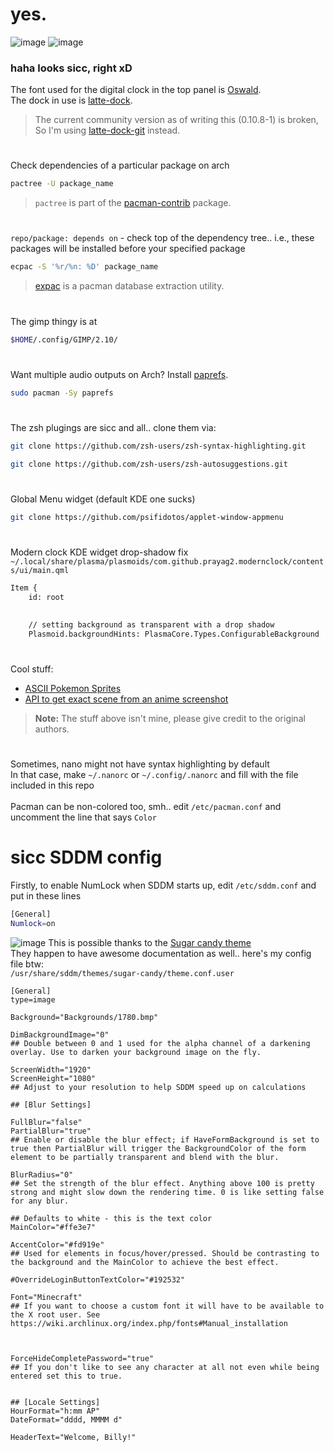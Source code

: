 # yes.

<!---![image](https://user-images.githubusercontent.com/64155209/147652622-ea27ccee-03a7-4846-ad0d-1e88e215cd8a.png)--->
![image](https://user-images.githubusercontent.com/64155209/167782972-710a59e5-96d1-4188-a292-7a0aad7b4403.png)
![image](https://user-images.githubusercontent.com/64155209/167783477-eaccf80d-2b74-4641-a312-d84937e58e22.png)

### haha looks sicc, right xD
The font used for the digital clock in the top panel is [Oswald](https://fonts.google.com/specimen/Oswald).</br>
The dock in use is [latte-dock](https://archlinux.org/packages/community/x86_64/latte-dock/).
> The current community version as of writing this (0.10.8-1) is broken, So I'm using [latte-dock-git](https://aur.archlinux.org/packages/latte-dock-git) instead.

#
Check dependencies of a particular package on arch
```sh
pactree -U package_name
```
> `pactree` is part of the [pacman-contrib](https://archlinux.org/packages/community/x86_64/pacman-contrib/) package.

#
`repo/package: depends on` - check top of the dependency tree.. i.e., these packages will be installed before your specified package
```sh
ecpac -S '%r/%n: %D' package_name
```
> [expac](https://archlinux.org/packages/community/x86_64/expac/) is a pacman database extraction utility.

#
The gimp thingy is at
```sh
$HOME/.config/GIMP/2.10/
```

#
Want multiple audio outputs on Arch? Install [paprefs](https://archlinux.org/packages/extra/x86_64/paprefs/).
```sh
sudo pacman -Sy paprefs
```


#
The zsh plugings are sicc and all.. clone them via:</br>
```sh
git clone https://github.com/zsh-users/zsh-syntax-highlighting.git
```

```sh
git clone https://github.com/zsh-users/zsh-autosuggestions.git
```

#
Global Menu widget (default KDE one sucks)
```sh
git clone https://github.com/psifidotos/applet-window-appmenu
```

#
Modern clock KDE widget drop-shadow fix</br>
`~/.local/share/plasma/plasmoids/com.github.prayag2.modernclock/contents/ui/main.qml`
```xml
Item {
    id: root
    
    
    // setting background as transparent with a drop shadow
    Plasmoid.backgroundHints: PlasmaCore.Types.ConfigurableBackground
```

#
Cool stuff: 
- [ASCII Pokemon Sprites](https://gitlab.com/phoneybadger/pokemon-colorscripts)
- [API to get exact scene from an anime screenshot](https://soruly.github.io/trace.moe-api/)
> **Note:** The stuff above isn't mine, please give credit to the original authors.

#
Sometimes, nano might not have syntax highlighting by default</br>
In that case, make `~/.nanorc` or `~/.config/.nanorc` and fill with the file included in this repo</br></br>
Pacman can be non-colored too, smh..
edit `/etc/pacman.conf` and uncomment the line that says `Color`

# sicc SDDM config
Firstly, to enable NumLock when SDDM starts up, edit `/etc/sddm.conf` and put in these lines
```sh
[General]
Numlock=on
```
![image](https://user-images.githubusercontent.com/64155209/147652794-8ff09543-2c43-4dfe-81ea-28f694fd5a2c.png)
This is possible thanks to the [Sugar candy theme](https://www.pling.com/p/1312658)</br>
They happen to have awesome documentation as well.. here's my config file btw:</br>
`/usr/share/sddm/themes/sugar-candy/theme.conf.user`
```properties
[General]
type=image

Background="Backgrounds/1780.bmp"

DimBackgroundImage="0"
## Double between 0 and 1 used for the alpha channel of a darkening overlay. Use to darken your background image on the fly.

ScreenWidth="1920"
ScreenHeight="1080"
## Adjust to your resolution to help SDDM speed up on calculations

## [Blur Settings]

FullBlur="false"
PartialBlur="true"
## Enable or disable the blur effect; if HaveFormBackground is set to true then PartialBlur will trigger the BackgroundColor of the form element to be partially transparent and blend with the blur.

BlurRadius="0"
## Set the strength of the blur effect. Anything above 100 is pretty strong and might slow down the rendering time. 0 is like setting false for any blur.

## Defaults to white - this is the text color
MainColor="#ffe3e7"

AccentColor="#fd919e"
## Used for elements in focus/hover/pressed. Should be contrasting to the background and the MainColor to achieve the best effect.

#OverrideLoginButtonTextColor="#192532"

Font="Minecraft"
## If you want to choose a custom font it will have to be available to the X root user. See https://wiki.archlinux.org/index.php/fonts#Manual_installation



ForceHideCompletePassword="true"
## If you don't like to see any character at all not even while being entered set this to true.


## [Locale Settings]
HourFormat="h:mm AP"
DateFormat="dddd, MMMM d"

HeaderText="Welcome, Billy!"
```

